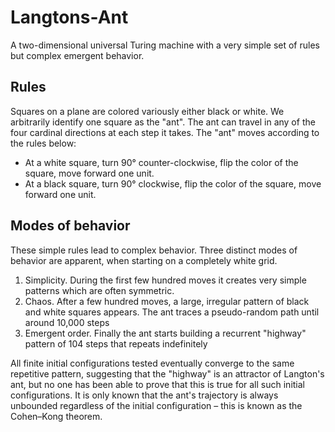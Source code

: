 # Langtons-Ant
A two-dimensional universal Turing machine with a very simple set of rules but complex emergent behavior.

## Rules
Squares on a plane are colored variously either black or white. We arbitrarily identify one square as the "ant". The ant can travel in any of the four cardinal directions at each step it takes. The "ant" moves according to the rules below:

- At a white square, turn 90° counter-clockwise, flip the color of the square, move forward one unit.
- At a black square, turn 90° clockwise, flip the color of the square, move forward one unit.

## Modes of behavior
These simple rules lead to complex behavior. Three distinct modes of behavior are apparent, when starting on a completely white grid.
  1. Simplicity. During the first few hundred moves it creates very simple patterns which are often symmetric.
  2. Chaos. After a few hundred moves, a large, irregular pattern of black and white squares appears. The ant traces a pseudo-random path until around 10,000 steps
  3. Emergent order. Finally the ant starts building a recurrent "highway" pattern of 104 steps that repeats indefinitely

All finite initial configurations tested eventually converge to the same repetitive pattern, suggesting that the "highway" is an attractor of Langton's ant, but no
one has been able to prove that this is true for all such initial configurations. It is only known that the ant's trajectory is always unbounded regardless of the
initial configuration – this is known as the Cohen–Kong theorem.
